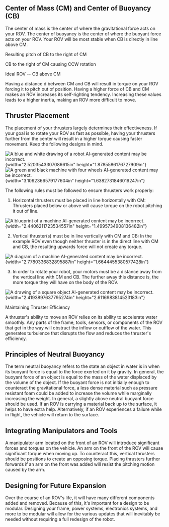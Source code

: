 ## Center of Mass (CM) and Center of Buoyancy (CB)

The center of mass is the center of where the gravitational force acts
on your ROV. The center of buoyancy is the center of where the buoyant
force acts on your ROV. Your ROV will be most stable when CB is directly
in line above CM.

Resulting pitch of CB to the right of CM

CB to the right of CM causing CCW rotation

Ideal ROV -- CB above CM

Having a distance d between CM and CB will result in torque on your ROV
forcing it to pitch out of position. Having a higher force of CB and CM
makes an ROV increases its self-righting tendency. Increasing these
values leads to a higher inertia, making an ROV more difficult to move.

## Thruster Placement

The placement of your thrusters largely determines their effectiveness.
If your goal is to rotate your ROV as fast as possible, having your
thrusters further from the center will result in a higher torque causing
faster movement. Keep the following designs in mind.

![A blue and white drawing of a robot AI-generated content may be
incorrect.](./media/media/image4.png){width="2.5203543307086615in"
height="1.8785586176727909in"}![A green and black machine with four
wheels AI-generated content may be
incorrect.](./media/media/image5.png){width="3.1092366579177604in"
height="1.6382731846019247in"}

The following rules must be followed to ensure thrusters work properly:

1.  Horizontal thrusters must be placed in line horizontally with CM:
    Thrusters placed below or above will cause torque on the robot
    pitching it out of line.

![A blueprint of a machine AI-generated content may be
incorrect.](./media/media/image6.png){width="2.4406211723534557in"
height="1.4995734908136482in"}

2.  Vertical thruster(s) must be in line vertically with CM and CB: In
    the example ROV even though neither thruster is in the direct line
    with CM and CB, the resulting upwards force will not create any
    torque.

![A diagram of a machine AI-generated content may be
incorrect.](./media/media/image7.png){width="2.7780336832895887in"
height="1.6644455380577428in"}

3.  In order to rotate your robot, your motors must be a distance away
    from the vertical line with CM and CB. The further away this
    distance is, the more torque they will have on the body of the ROV.

![A drawing of a square object AI-generated content may be
incorrect.](./media/media/image8.png){width="2.4193897637795274in"
height="2.6116983814523183in"}

Maintaining Thruster Efficiency

A thruster's ability to move an ROV relies on its ability to accelerate
water smoothly. Any parts of the frame, tools, sensors, or components of
the ROV that get in the way will obstruct the inflow or outflow of the
water. This generates turbulence that disrupts the flow and reduces the
thruster's efficiency.

## Principles of Neutral Buoyancy

The term neutral buoyancy refers to the state an object in water is in
when its buoyant force is equal to the force exerted on it by gravity.
In general, the buoyant force of an object is equal to the mass of the
water displaced by the volume of the object. If the buoyant force is not
initially enough to counteract the gravitational force, a less dense
material such as pressure resistant foam could be added to increase the
volume while marginally increasing the weight. In general, a slightly
above neutral buoyant force should be used. If an ROV is carrying a
material back up to the surface, it helps to have extra help.
Alternatively, if an ROV experiences a failure while in flight, the
vehicle will return to the surface.

## Integrating Manipulators and Tools

A manipulator arm located on the front of an ROV will introduce
significant forces and torques on the vehicle. An arm on the front of
the ROV will cause significant torque when moving up. To counteract
this, vertical thrusters should be positions to create an opposing
torque. Placing thrusters further forwards if an arm on the front was
added will resist the pitching motion caused by the arm.

## Designing for Future Expansion

Over the course of an ROV's life, it will have many different components
added and removed. Because of this, it's important for a design to be
modular. Designing your frame, power systems, electronics systems, and
more to be modular will allow for the various updates that will
inevitably be needed without requiring a full redesign of the robot.
